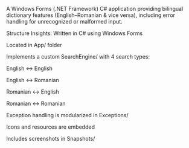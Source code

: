A Windows Forms (.NET Framework) C# application providing bilingual dictionary features (English–Romanian & vice versa), including error handling for unrecognized or malformed input.

Structure Insights:
Written in C# using Windows Forms

Located in App/ folder

Implements a custom SearchEngine/ with 4 search types:

English ↔ English

English ↔ Romanian

Romanian ↔ English

Romanian ↔ Romanian

Exception handling is modularized in Exceptions/

Icons and resources are embedded

Includes screenshots in Snapshots/

